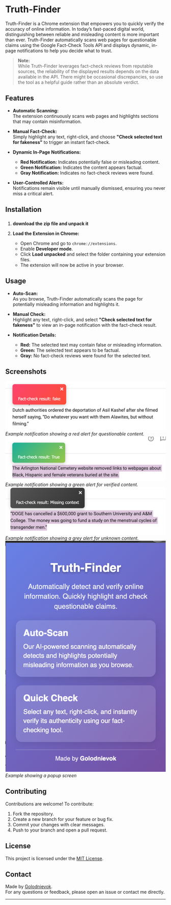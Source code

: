 # Truth-Finder

Truth-Finder is a Chrome extension that empowers you to quickly verify the accuracy of online information. In today’s fast-paced digital world, distinguishing between reliable and misleading content is more important than ever. Truth-Finder automatically scans web pages for questionable claims using the Google Fact-Check Tools API and displays dynamic, in-page notifications to help you decide what to trust.

> **Note:**  
> While Truth-Finder leverages fact-check reviews from reputable sources, the reliability of the displayed results depends on the data available in the API. There might be occasional discrepancies, so use the tool as a helpful guide rather than an absolute verdict.


## Features

- **Automatic Scanning:**  
  The extension continuously scans web pages and highlights sections that may contain misinformation.

- **Manual Fact-Check:**  
  Simply highlight any text, right-click, and choose **"Check selected text for fakeness"** to trigger an instant fact-check.

- **Dynamic In-Page Notifications:**  
  - **Red Notification:** Indicates potentially false or misleading content.
  - **Green Notification:** Indicates the content appears factual.
  - **Gray Notification:** Indicates no fact-check reviews were found.
  
- **User-Controlled Alerts:**  
  Notifications remain visible until manually dismissed, ensuring you never miss a critical alert.

## Installation

###
1. **download the zip file and unpack it**

2. **Load the Extension in Chrome:**
   - Open Chrome and go to `chrome://extensions`.
   - Enable **Developer mode**.
   - Click **Load unpacked** and select the folder containing your extension files.
   - The extension will now be active in your browser.

## Usage

- **Auto-Scan:**  
  As you browse, Truth-Finder automatically scans the page for potentially misleading information and highlights it.

- **Manual Check:**  
  Highlight any text, right-click, and select **"Check selected text for fakeness"** to view an in-page notification with the fact-check result.

- **Notification Details:**  
  - **Red:** The selected text may contain false or misleading information.
  - **Green:** The selected text appears to be factual.
  - **Gray:** No fact-check reviews were found for the selected text.

## Screenshots



![Truth-Finder Notification Example](ReadMeImages/screenshotred.png)  
*Example notification showing a red alert for questionable content.*
![Truth-Finder Notification Example](ReadMeImages/screenshotgreen.png)  
*Example notification showing a green alert for verified content.*
![Truth-Finder Notification Example](ReadMeImages/screeshotgrey.png)  
*Example notification showing a grey alert for unknown content.*
![Truth-Finder popup Example](ReadMeImages/screenshotmain.png)  
*Example  showing a popup screen*



## Contributing

Contributions are welcome! To contribute:

1. Fork the repository.
2. Create a new branch for your feature or bug fix.
3. Commit your changes with clear messages.
4. Push to your branch and open a pull request.


## License

This project is licensed under the [MIT License](LICENSE).

## Contact

Made by [Golodnievok](https://t.me/golodnievokOF).  
For any questions or feedback, please open an issue or contact me directly.

---

